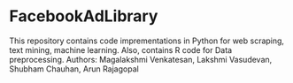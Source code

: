 # FacebookAdLibrary
This repository contains code imprementations in Python for web scraping, text mining, machine learning. Also, contains R code for Data preprocessing.
Authors: Magalakshmi Venkatesan, Lakshmi Vasudevan, Shubham Chauhan, Arun Rajagopal
